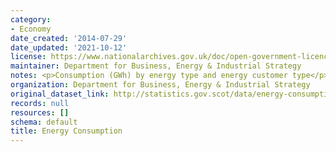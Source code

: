 ```yaml
---
category:
- Economy
date_created: '2014-07-29'
date_updated: '2021-10-12'
license: https://www.nationalarchives.gov.uk/doc/open-government-licence/version/3/
maintainer: Department for Business, Energy & Industrial Strategy
notes: <p>Consumption (GWh) by energy type and energy customer type</p>
organization: Department for Business, Energy & Industrial Strategy
original_dataset_link: http://statistics.gov.scot/data/energy-consumption
records: null
resources: []
schema: default
title: Energy Consumption
---
```

